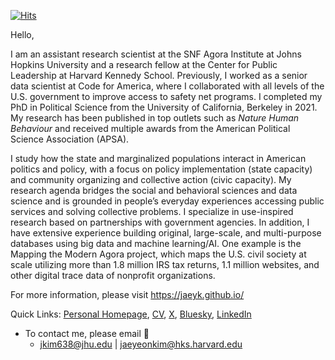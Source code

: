 [![Hits](https://hits.seeyoufarm.com/api/count/incr/badge.svg?url=https%3A%2F%2Fgithub.com%2Fjaeyk%2Fjaeyk.github.io&count_bg=%2379C83D&title_bg=%23555555&icon=&icon_color=%23E7E7E7&title=hits&edge_flat=false)](https://hits.seeyoufarm.com)

Hello,

I am an assistant research scientist at the SNF Agora Institute at Johns Hopkins University and a research fellow at the Center for Public Leadership at Harvard Kennedy School. Previously, I worked as a senior data scientist at Code for America, where I collaborated with all levels of the U.S. government to improve access to safety net programs. I completed my PhD in Political Science from the University of California, Berkeley in 2021. My research has been published in top outlets such as *Nature Human Behaviour* and received multiple awards from the American Political Science Association (APSA).

I study how the state and marginalized populations interact in American politics and policy, with a focus on policy implementation (state capacity) and community organizing and collective action (civic capacity). My research agenda bridges the social and behavioral sciences and data science and is grounded in people’s everyday experiences accessing public services and solving collective problems. I specialize in use-inspired research based on partnerships with government agencies. In addition, I have extensive experience building original, large-scale, and multi-purpose databases using big data and machine learning/AI. One example is the Mapping the Modern Agora project, which maps the U.S. civil society at scale utilizing more than 1.8 million IRS tax returns, 1.1 million websites, and other digital trace data of nonprofit organizations.

For more information, please visit https://jaeyk.github.io/

Quick Links: [Personal Homepage](https://jaeyk.github.io/), [CV](https://jaeyk.github.io/CV_Jae_Yeon_Kim.pdf), [X](https://x.com/JaeJaeykim2), [Bluesky](https://bsky.app/profile/jaeyeonkim.bsky.social), [LinkedIn](https://www.linkedin.com/in/jae-yeon-kim-694764229/)

- To contact me, please email :postbox: 
  - [jkim638@jhu.edu](mailto:jkim638@jhu.edu) | [jaeyeonkim@hks.harvard.edu](mailto:jaeyeonkim@hks.harvard.edu)
